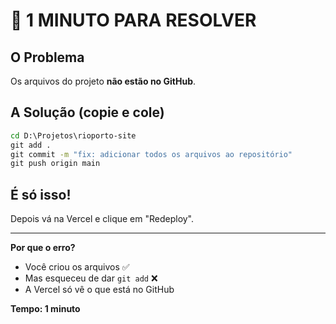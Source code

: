 # 🔴 1 MINUTO PARA RESOLVER

## O Problema
Os arquivos do projeto **não estão no GitHub**.

## A Solução (copie e cole)

```cmd
cd D:\Projetos\rioporto-site
git add .
git commit -m "fix: adicionar todos os arquivos ao repositório"
git push origin main
```

## É só isso!

Depois vá na Vercel e clique em "Redeploy".

---

**Por que o erro?**
- Você criou os arquivos ✅
- Mas esqueceu de dar `git add` ❌
- A Vercel só vê o que está no GitHub

**Tempo: 1 minuto**
